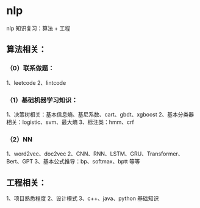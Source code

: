 # nlp
nlp 知识复习：算法 + 工程

## 算法相关：

### （0）联系做题：
  1、leetcode
  2、lintcode

### （1）基础机器学习知识：
  1、决策树相关：基本信息熵、基尼系数、cart、gbdt、xgboost
  2、基本分类器相关：logistic、svm、最大熵
  3、标注类：hmm、crf
  
### （2）NN
  1、word2vec、doc2vec
  2、CNN、RNN、LSTM、GRU、Transformer、Bert、GPT
  3、基本公式推导：bp、softmax、bptt 等等
  
## 工程相关：
  1、项目熟悉程度
  2、设计模式
  3、c++、java、python 基础知识
  
